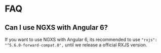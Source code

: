 # FAQ

## Can I use NGXS with Angular 6?
If you want to use NGXS with Angular 6, its recommended to use `"rxjs": "^5.6.0-forward-compat.0",` until we release a official RXJS version.
